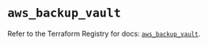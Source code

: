# `aws_backup_vault`

Refer to the Terraform Registry for docs: [`aws_backup_vault`](https://registry.terraform.io/providers/hashicorp/aws/5.84.0/docs/resources/backup_vault).
